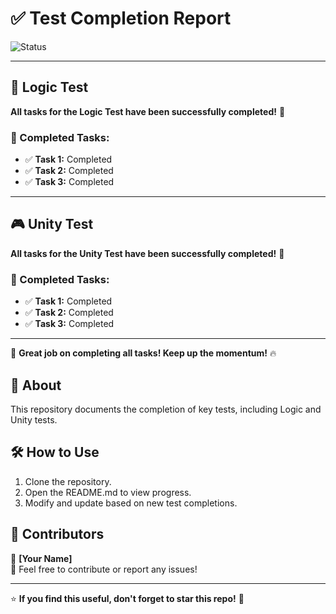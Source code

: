 # ✅ Test Completion Report

![Status](https://img.shields.io/badge/Status-Completed-green)

---

## 🧠 Logic Test
**All tasks for the Logic Test have been successfully completed!** 🎉

### 📌 Completed Tasks:
- ✅ **Task 1:** Completed
- ✅ **Task 2:** Completed
- ✅ **Task 3:** Completed

---

## 🎮 Unity Test
**All tasks for the Unity Test have been successfully completed!** 🚀

### 📌 Completed Tasks:
- ✅ **Task 1:** Completed
- ✅ **Task 2:** Completed
- ✅ **Task 3:** Completed

---

🎯 **Great job on completing all tasks! Keep up the momentum!** 🔥

## 📜 About
This repository documents the completion of key tests, including Logic and Unity tests.

## 🛠️ How to Use
1. Clone the repository.
2. Open the README.md to view progress.
3. Modify and update based on new test completions.

## 📢 Contributors
👤 **[Your Name]**  
📌 Feel free to contribute or report any issues!

---

⭐ **If you find this useful, don't forget to star this repo!** 🌟
